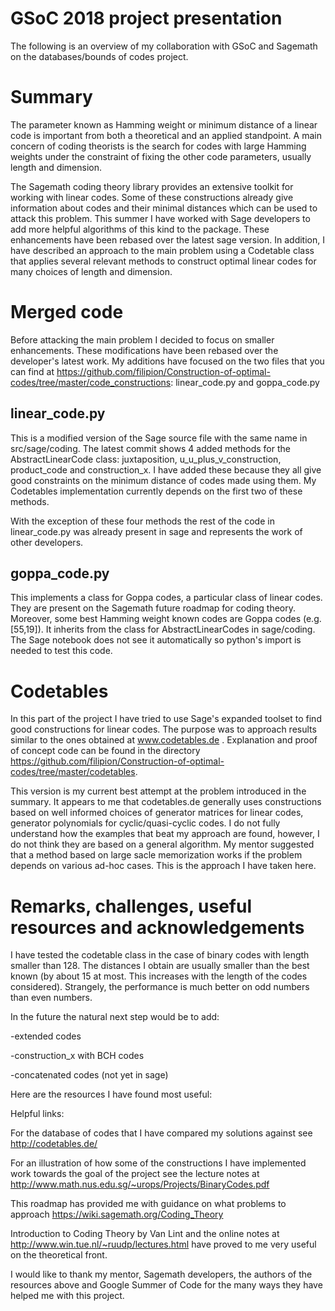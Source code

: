 # GSoC 2018 project presentation
The following is an overview of my collaboration with GSoC and Sagemath on the databases/bounds of codes project.

# Summary
The parameter known as Hamming weight or minimum distance of a linear code is important from both a theoretical and an applied standpoint. A main concern of coding theorists is the search for codes with large Hamming weights under the constraint of fixing the other code parameters, usually length and dimension.

The Sagemath coding theory library provides an extensive toolkit for working with linear codes. Some of these constructions already give information about codes and their minimal distances which can be used to attack this problem. This summer I have worked with Sage developers to add more helpful algorithms of this kind to the package. These enhancements have been rebased over the latest sage version. In addition, I have described an approach to the main problem using a Codetable class that applies several relevant methods to construct optimal linear codes for many choices of length and dimension.


# Merged code
Before attacking the main problem I decided to focus on smaller enhancements. These modifications have been rebased over the developer's latest work. My additions have focused on the two files that you can find at https://github.com/filipion/Construction-of-optimal-codes/tree/master/code_constructions: linear_code.py and goppa_code.py

## linear_code.py
This is a modified version of the Sage source file with the same name in src/sage/coding. The latest commit shows 4 added methods for the AbstractLinearCode class: juxtaposition, u_u_plus_v_construction, product_code and construction_x. I have added these because they all give good constraints on the minimum distance of codes made using them. My Codetables implementation currently depends on the first two of these methods.

With the exception of these four methods the rest of the code in linear_code.py was already present in sage and represents the work of other developers.

## goppa_code.py
This implements a class for Goppa codes, a particular class of linear codes. They are present on the Sagemath future roadmap for coding theory.
Moreover, some best Hamming weight known codes are Goppa codes (e.g. [55,19]). It inherits from the class for AbstractLinearCodes in sage/coding. The Sage notebook does not see it automatically so python's import is needed to test this code.


# Codetables
In this part of the project I have tried to use Sage's expanded toolset to find good constructions for linear codes. The purpose was to approach results similar to the ones obtained at www.codetables.de . Explanation and proof of concept code can be found in the directory https://github.com/filipion/Construction-of-optimal-codes/tree/master/codetables.

This version is my current best attempt at the problem introduced in the summary. It appears to me that codetables.de generally uses constructions based on well informed choices of generator matrices for linear codes, generator polynomials for cyclic/quasi-cyclic codes. I do not fully understand how the examples that beat my approach are found, however, I do not think they are based on a general algorithm. My mentor suggested that a method based on large sacle memorization works if the problem depends on various ad-hoc cases. This is the approach I have taken here.


# Remarks, challenges, useful resources and acknowledgements
I have tested the codetable class in the case of binary codes with length smaller than 128. The distances I obtain are usually smaller than the best known (by about 15 at most. This increases with the length of the codes considered). Strangely, the performance is much better on odd numbers than even numbers. 


In the future the natural next step would be to add:

-extended codes

-construction_x with BCH codes

-concatenated codes (not yet in sage)


Here are the resources I have found most useful:

Helpful links:

For the database of codes that I have compared my solutions against see
http://codetables.de/

For an illustration of how some of the constructions I have implemented work towards the goal of the project see the lecture notes at
http://www.math.nus.edu.sg/~urops/Projects/BinaryCodes.pdf

This roadmap has provided me with guidance on what problems to approach
https://wiki.sagemath.org/Coding_Theory

Introduction to Coding Theory by Van Lint and the online notes at http://www.win.tue.nl/~ruudp/lectures.html have proved to me very useful on the theoretical front.


I would like to thank my mentor, Sagemath developers, the authors of the resources above and Google Summer of Code for the many ways they have helped me with this project.


